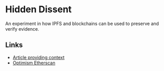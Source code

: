 # Hidden Dissent

An experiment in how IPFS and blockchains can be used to preserve and verify evidence.

## Links

* [Article providing context](https://smol.news/p/minting-scotus-documents)
* [Optimism Etherscan](https://optimistic.etherscan.io/address/0x531c49ce0bcf88236090cf0c026480d656330c8f)
